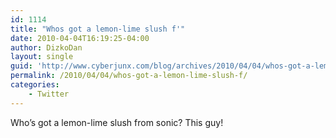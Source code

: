 ```yaml
---
id: 1114
title: "Whos got a lemon-lime slush f'"
date: 2010-04-04T16:19:25-04:00
author: DizkoDan
layout: single
guid: 'http://www.cyberjunx.com/blog/archives/2010/04/04/whos-got-a-lemon-lime-slush-f/'
permalink: /2010/04/04/whos-got-a-lemon-lime-slush-f/
categories:
    - Twitter
---
```


Who’s got a lemon-lime slush from sonic? This guy!